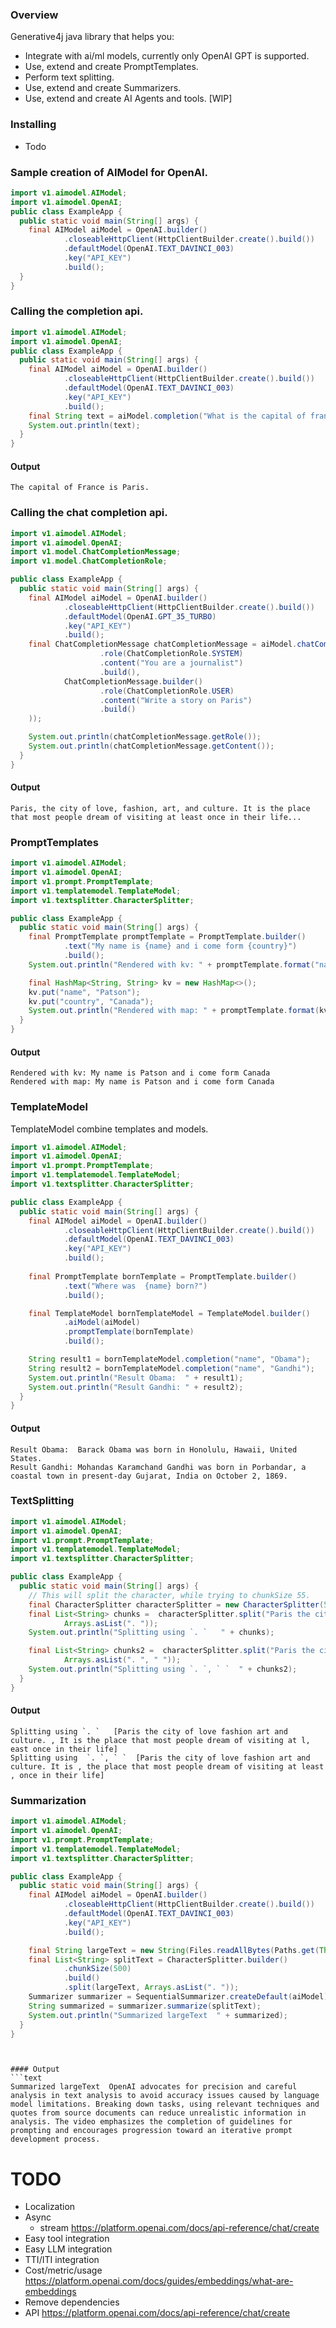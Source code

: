 ### Overview
Generative4j java library that helps you: 
* Integrate with ai/ml models, currently only OpenAI GPT is supported.
* Use, extend and create PromptTemplates.
* Perform text splitting.
* Use, extend and create Summarizers.
* Use, extend and create AI Agents and tools. [WIP]

### Installing
* Todo

### Sample creation of AIModel for OpenAI.
```java
import v1.aimodel.AIModel;
import v1.aimodel.OpenAI;
public class ExampleApp {
  public static void main(String[] args) {
    final AIModel aiModel = OpenAI.builder()
            .closeableHttpClient(HttpClientBuilder.create().build())
            .defaultModel(OpenAI.TEXT_DAVINCI_003)
            .key("API_KEY")
            .build();
  }
}
```

### Calling the completion api.

```java
import v1.aimodel.AIModel;
import v1.aimodel.OpenAI;
public class ExampleApp {
  public static void main(String[] args) {
    final AIModel aiModel = OpenAI.builder()
            .closeableHttpClient(HttpClientBuilder.create().build())
            .defaultModel(OpenAI.TEXT_DAVINCI_003)
            .key("API_KEY")
            .build();
    final String text = aiModel.completion("What is the capital of france?");
    System.out.println(text);
  }
}
```

#### Output
```text
The capital of France is Paris.
```

### Calling the chat completion api. 

```java
import v1.aimodel.AIModel;
import v1.aimodel.OpenAI;
import v1.model.ChatCompletionMessage;
import v1.model.ChatCompletionRole;

public class ExampleApp {
  public static void main(String[] args) {
    final AIModel aiModel = OpenAI.builder()
            .closeableHttpClient(HttpClientBuilder.create().build())
            .defaultModel(OpenAI.GPT_35_TURBO)
            .key("API_KEY")
            .build();
    final ChatCompletionMessage chatCompletionMessage = aiModel.chatCompletion(Arrays.asList(ChatCompletionMessage.builder()
                    .role(ChatCompletionRole.SYSTEM)
                    .content("You are a journalist")
                    .build(),
            ChatCompletionMessage.builder()
                    .role(ChatCompletionRole.USER)
                    .content("Write a story on Paris")
                    .build()
    ));

    System.out.println(chatCompletionMessage.getRole());
    System.out.println(chatCompletionMessage.getContent());
  }
}
```

#### Output
```text
Paris, the city of love, fashion, art, and culture. It is the place that most people dream of visiting at least once in their life...
```


### PromptTemplates
```java
import v1.aimodel.AIModel;
import v1.aimodel.OpenAI;
import v1.prompt.PromptTemplate;
import v1.templatemodel.TemplateModel;
import v1.textsplitter.CharacterSplitter;

public class ExampleApp {
  public static void main(String[] args) {
    final PromptTemplate promptTemplate = PromptTemplate.builder()
            .text("My name is {name} and i come form {country}")
            .build();
    System.out.println("Rendered with kv: " + promptTemplate.format("name", "Patson", "country", "Canada"));

    final HashMap<String, String> kv = new HashMap<>();
    kv.put("name", "Patson");
    kv.put("country", "Canada");
    System.out.println("Rendered with map: " + promptTemplate.format(kv));
  }
}
```
#### Output
```text
Rendered with kv: My name is Patson and i come form Canada
Rendered with map: My name is Patson and i come form Canada
```

### TemplateModel
TemplateModel combine templates and models.

```java
import v1.aimodel.AIModel;
import v1.aimodel.OpenAI;
import v1.prompt.PromptTemplate;
import v1.templatemodel.TemplateModel;
import v1.textsplitter.CharacterSplitter;

public class ExampleApp {
  public static void main(String[] args) {
    final AIModel aiModel = OpenAI.builder()
            .closeableHttpClient(HttpClientBuilder.create().build())
            .defaultModel(OpenAI.TEXT_DAVINCI_003)
            .key("API_KEY")
            .build();
    
    final PromptTemplate bornTemplate = PromptTemplate.builder()
            .text("Where was  {name} born?")
            .build();

    final TemplateModel bornTemplateModel = TemplateModel.builder()
            .aiModel(aiModel)
            .promptTemplate(bornTemplate)
            .build();

    String result1 = bornTemplateModel.completion("name", "Obama");
    String result2 = bornTemplateModel.completion("name", "Gandhi");
    System.out.println("Result Obama:  " + result1);
    System.out.println("Result Gandhi: " + result2);
  }
}
```
#### Output
```text
Result Obama:  Barack Obama was born in Honolulu, Hawaii, United States.
Result Gandhi: Mohandas Karamchand Gandhi was born in Porbandar, a coastal town in present-day Gujarat, India on October 2, 1869.
```



### TextSplitting
```java
import v1.aimodel.AIModel;
import v1.aimodel.OpenAI;
import v1.prompt.PromptTemplate;
import v1.templatemodel.TemplateModel;
import v1.textsplitter.CharacterSplitter;

public class ExampleApp {
  public static void main(String[] args) {
    // This will split the character, while trying to chunkSize 55.
    final CharacterSplitter characterSplitter = new CharacterSplitter(55);
    final List<String> chunks =  characterSplitter.split("Paris the city of love fashion art and culture. It is the place that most people dream of visiting at least once in their life",
            Arrays.asList(". "));
    System.out.println("Splitting using `. `   " + chunks);

    final List<String> chunks2 =  characterSplitter.split("Paris the city of love fashion art and culture. It is the place that most people dream of visiting at least once in their life",
            Arrays.asList(". ", " "));
    System.out.println("Splitting using `. `, ` `  " + chunks2);
  }
}
```

#### Output
```text
Splitting using `. `   [Paris the city of love fashion art and culture. , It is the place that most people dream of visiting at l, east once in their life]
Splitting using  `. `, ` `  [Paris the city of love fashion art and culture. It is , the place that most people dream of visiting at least , once in their life]
```

### Summarization
```java
import v1.aimodel.AIModel;
import v1.aimodel.OpenAI;
import v1.prompt.PromptTemplate;
import v1.templatemodel.TemplateModel;
import v1.textsplitter.CharacterSplitter;

public class ExampleApp {
  public static void main(String[] args) {
    final AIModel aiModel = OpenAI.builder()
            .closeableHttpClient(HttpClientBuilder.create().build())
            .defaultModel(OpenAI.TEXT_DAVINCI_003)
            .key("API_KEY")
            .build();

    final String largeText = new String(Files.readAllBytes(Paths.get(Thread.currentThread().getContextClassLoader().getResource("prompteng.txt").toURI())));
    final List<String> splitText = CharacterSplitter.builder()
            .chunkSize(500)
            .build()
            .split(largeText, Arrays.asList(". "));
    Summarizer summarizer = SequentialSummarizer.createDefault(aiModel);
    String summarized = summarizer.summarize(splitText);
    System.out.println("Summarized largeText  " + summarized);
  }
}
```

```


#### Output
```text
Summarized largeText  OpenAI advocates for precision and careful analysis in text analysis to avoid accuracy issues caused by language model limitations. Breaking down tasks, using relevant techniques and quotes from source documents can reduce unrealistic information in analysis. The video emphasizes the completion of guidelines for prompting and encourages progression toward an iterative prompt development process.
```

# TODO 
* Localization
* Async
  * stream https://platform.openai.com/docs/api-reference/chat/create
* Easy tool integration
* Easy LLM integration
* TTI/ITI integration
* Cost/metric/usage https://platform.openai.com/docs/guides/embeddings/what-are-embeddings
* Remove dependencies
* API https://platform.openai.com/docs/api-reference/chat/create
